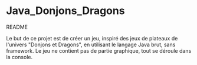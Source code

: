# Java_Donjons_Dragons

README

Le but de ce projet est de créer un jeu, inspiré des jeux de plateaux de l'univers "Donjons et Dragons", en utilisant le langage Java brut, sans framework. Le jeu ne contient pas de partie graphique, tout se déroule dans la console. 
